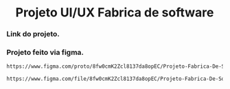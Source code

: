 <h1 align="center">Projeto UI/UX Fabrica de software</h1>

### Link do projeto.

###  Projeto feito via figma.

```bash
https://www.figma.com/proto/8fw0cmK2Zcl8137da8opEC/Projeto-Fabrica-De-Softawere?node-id=4-4&scaling=scale-down&page-id=0%3A1&starting-point-node-id=4%3A4
```

```bash
https://www.figma.com/file/8fw0cmK2Zcl8137da8opEC/Projeto-Fabrica-De-Softawere?node-id=0%3A1&t=RJ9WBDkqw7Zk05uh-1
```
